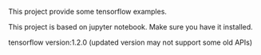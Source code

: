 This project provide some tensorflow examples.  
  
This project is based on jupyter notebook. Make sure you have it installed.   

tensorflow version:1.2.0 (updated version may not support some old APIs)
